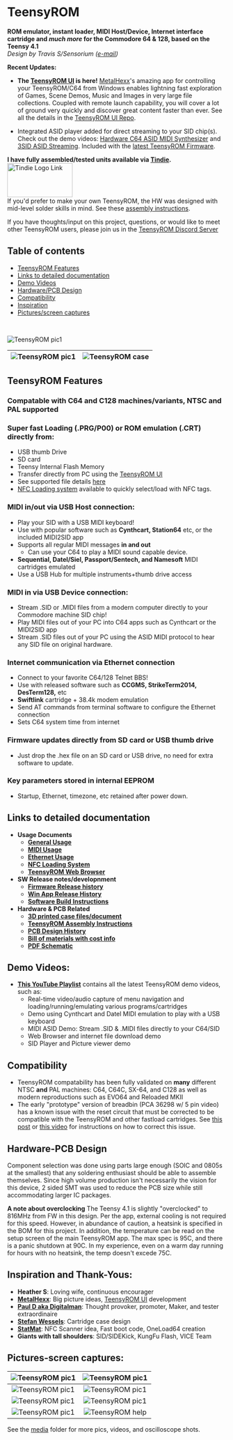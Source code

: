 # TeensyROM
**ROM emulator, instant loader, MIDI Host/Device, Internet interface cartridge and *much more* for the Commodore 64 & 128, based on the Teensy 4.1**
<br>*Design by Travis S/Sensorium ([e-mail](mailto:travis@sensoriumembedded.com))* 

**Recent Updates:** 
* **The [TeensyROM UI](https://github.com/MetalHexx/TeensyROM-UI) is here!** [MetalHexx](https://github.com/MetalHexx)'s amazing app for controlling your TeensyROM/C64 from Windows enables lightning fast exploration of Games, Scene Demos, Music and Images in very large file collections. Coupled with remote launch capability, you will cover a lot of ground very quickly and discover great content faster than ever.  See all the details in the [TeensyROM UI Repo](https://github.com/MetalHexx/TeensyROM-UI).

* Integrated ASID player added for direct streaming to your SID chip(s). Check out the demo videos: [Hardware C64 ASID MIDI Synthesizer](https://www.youtube.com/watch?v=-Xs3h59-dOU) and [3SID ASID Streaming](https://www.youtube.com/watch?v=qVRgt0CftRw).  Included with the [latest TeensyROM Firmware](bin/TeensyROM).

  
**I have fully assembled/tested units available via [Tindie](https://www.tindie.com/products/travissmith/teensyrom-cartridge-for-c64128/).**
<BR><a href="https://www.tindie.com/products/travissmith/teensyrom-cartridge-for-c64128/"><img src="media/Other/tindie-mediums.png" alt="Tindie Logo Link" width="150" height="78"></a>
<BR>If you'd prefer to make your own TeensyROM, the HW was designed with mid-level solder skills in mind. See these [assembly instructions](PCB/PCB_Assembly.md).

If you have thoughts/input on this project, questions, or would like to meet other TeensyROM users, please join us in the [TeensyROM Discord Server](https://discord.gg/ubSAb74S5U)



## Table of contents
  * [TeensyROM Features](#teensyrom-features)
  * [Links to detailed documentation](#links-to-detailed-documentation)
  * [Demo Videos](#demo-videos)
  * [Hardware/PCB Design](#hardware-pcb-design)
  * [Compatibility](#compatibility)
  * [Inspiration](#inspiration-and-thank-yous)
  * [Pictures/screen captures](#pictures-screen-captures)

<BR>

![TeensyROM pic1](media/v0.2c/v0.2c_angle.png)

|![TeensyROM pic1](media/case/case-front-corner.png)|![TeensyROM case](media/case/case-rear-corner.png)| 
|:--:|:--:|


  
## TeensyROM Features
### Compatable with C64 and C128 machines/variants, NTSC and PAL supported
### **Super fast Loading (.PRG/P00) or ROM emulation (.CRT)** directly from:
  * USB thumb Drive
  * SD card
  * Teensy Internal Flash Memory
  * Transfer directly from PC using the [TeensyROM UI](https://github.com/MetalHexx/TeensyROM-UI)
  * See supported file details [here](https://github.com/SensoriumEmbedded/TeensyROM/blob/main/docs/General_Usage.md#loading-programs-and-emulating-roms)
  * [NFC Loading system](docs/NFC_Loader.md) available to quickly select/load with NFC tags.
### **MIDI in/out via USB Host connection:** 
  * Play your SID with a USB MIDI keyboard!
  * Use with popular software such as **Cynthcart, Station64** etc, or the included MIDI2SID app
  * Supports all regular MIDI messages **in and out**
    * Can use your C64 to play a MIDI sound capable device.
  * **Sequential, Datel/Siel, Passport/Sentech, and Namesoft** MIDI cartridges emulated 
  * Use a USB Hub for multiple instruments+thumb drive access
### **MIDI in via USB Device connection:** 
  * Stream .SID or .MIDI files from a modern computer directly to your Commodore machine SID chip!
  * Play MIDI files out of your PC into C64 apps such as Cynthcart or the MIDI2SID app
  * Stream .SID files out of your PC using the ASID MIDI protocol to hear any SID file on original hardware.
### **Internet communication via Ethernet connection**
  * Connect to your favorite C64/128 Telnet BBS!
  * Use with released software such as **CCGMS, StrikeTerm2014, DesTerm128,** etc
  * **Swiftlink** cartridge + 38.4k modem emulation
  * Send AT commands from terminal software to configure the Ethernet connection
  * Sets C64 system time from internet
### **Firmware updates directly from SD card or USB thumb drive**
  * Just drop the .hex file on an SD card or USB drive, no need for extra software to update.
### Key parameters stored in internal EEPROM
  * Startup, Ethernet, timezone, etc retained after power down.

## Links to detailed documentation
  * **Usage Documents**
    * **[General Usage](docs/General_Usage.md)**
    * **[MIDI Usage](docs/MIDI_Usage.md)**
    * **[Ethernet Usage](docs/Ethernet_Usage.md)**
    * **[NFC Loading System](docs/NFC_Loader.md)**
    * **[TeensyROM Web Browser](docs/Browser_Usage.md)**
  * **SW Release notes/developnment**
    * **[Firmware Release history](bin/TeensyROM/FW_Release_History.md)**
    * **[Win App Release History](bin/WinApp/WinApp_Release_History.md)**
    * **[Software Build Instructions](Source/BuildInfo.md)**
  * **Hardware & PCB Related**
    * **[3D printed case files/document](3D_Print_Case/3D-Printed-Case-ReadMe.md)**
    * **[TeensyROM Assembly Instructions](PCB/PCB_Assembly.md)**
    * **[PCB Design History](PCB/PCB_History.md)**
    * **[Bill of materials with cost info](https://github.com/SensoriumEmbedded/TeensyROM/raw/main/PCB/v0.2c/TeensyROM%20v0.2c%20BOM.xlsx)**
    * **[PDF Schematic](https://github.com/SensoriumEmbedded/TeensyROM/raw/main/PCB/v0.2c/TeensyROM_v0.2c_Schem.pdf)**


## Demo Videos:
  * **[This YouTube Playlist](https://www.youtube.com/playlist?list=PL3fTdu8e_1iChAsRr9KjWtC3A8Ql8IaDn)** contains all the latest TeensyROM demo videos, such as: 
    * Real-time video/audio capture of menu navigation and loading/running/emulating various programs/cartridges
    * Demo using Cynthcart and Datel MIDI emulation to play with a USB keyboard 
    * MIDI ASID Demo: Stream .SID & .MIDI files directly to your C64/SID
    * Web Browser and internet file download demo 
    * SID Player and Picture viewer demo 

## Compatibility
* TeensyROM compatability has been fully validated on **many** different NTSC **and** PAL machines: C64, C64C, SX-64, and C128 as well as modern reproductions such as EVO64 and Reloaded MKII
* The early "prototype" version of breadbin (PCA 36298 w/ 5 pin video) has a known issue with the reset circuit that must be corrected to be compatible with the TeensyROM and other fastload cartridges. See [this post](https://www.lemon64.com/forum/viewtopic.php?t=74222) or [this video](https://youtu.be/agDFLPP9yIw?t=813) for instructions on how to correct this issue.

## Hardware-PCB Design
Component selection was done using parts large enough (SOIC and 0805s at the smallest) that any soldering enthusiast should be able to assemble themselves.   Since high volume production isn't necessarily the vision for this device, 2 sided SMT was used to reduce the PCB size while still accommodating larger IC packages.

**A note about overclocking**
The Teensy 4.1 is slightly "overclocked" to 816MHz from FW in this design. Per the app, external cooling is not required for this speed.  However, in abundance of caution, a heatsink is specified in the BOM for this project.  In addition, the temperature can be read on the setup screen of the main TeensyROM app. The max spec is 95C, and there is a panic shutdown at 90C.  In my experience, even on a warm day running for hours with no heatsink, the temp doesn't excede 75C.

## Inspiration and Thank-Yous:
* **Heather S**: Loving wife, continuous encourager
* [**MetalHexx**](https://github.com/MetalHexx): Big picture ideas, [TeensyROM UI](https://github.com/MetalHexx/TeensyROM-UI) development
* [**Paul D aka Digitalman**](https://www.youtube.com/@digitalman4404): Thought provoker, promoter, Maker, and tester extraordinaire
* [**Stefan Wessels**](https://github.com/StewBC): Cartridge case design
* [**StatMat**](https://github.com/Stat-Mat): NFC Scanner idea, Fast boot code, OneLoad64 creation
* **Giants with tall shoulders**: SID/SIDEKick, KungFu Flash, VICE Team

## Pictures-screen captures:
|![TeensyROM pic1](media/v0.2c/v0.2c_top.png)|![TeensyROM pic1](media/v0.2b/v0.2b_insitu_USBdrive.jpg)| 
|:--:|:--:|
|![TeensyROM pic1](media/v0.2b/v0.2b_top_loaded.jpg)|![TeensyROM pic1](media/v0.2b/v0.2b_insitu_MIDI.jpg)|
|![TeensyROM pic1](media/Screen%20captures/Main%20Menu.png)|![TeensyROM pic1](media/Screen%20captures/USB%20Menu.png)|
|![TeensyROM pic1](media/Screen%20captures/Settings%20Menu.png)|![TeensyROM help](media/Screen%20captures/Help%20Menu.png)|

See the [media](media/) folder for more pics, videos, and oscilloscope shots.

